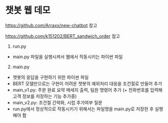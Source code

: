 # 챗봇 웹 데모  
  
https://github.com/Arraxx/new-chatbot 참고  

https://github.com/k151202/BERT_sandwich_order 참고


1. run.py
- main.py 파일을 실행시켜서 웹에서 작동시키는 파이썬 파일

2. main.py
- 챗봇의 응답을 구현하기 위한 파이썬 파일
- BERT 모델만으로는 구현이 어려운 챗봇의 예외처리 대응을 조건절로 만들어 추가
- main_v1.py: 주문 완료 요약 메세지 출력, 팀원 명령어 추가 (+ 전화번호를 입력해 고객 정보를 저장하는 기능 추가중)
- main_v2.py: 조건절 간략화, 시럽 추가여부 질문
- run.py에서 정상적으로 작동시키기 위해서는 파일명을 main.py로 저장한 후 실행해야 함
